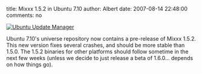 title: Mixxx 1.5.2 in Ubuntu 7.10
author: Albert
date: 2007-08-14 22:48:00
comments: no

[![Ubuntu Update Manager]({static}/images/news/Screenshot-Update-Manager.png)]({static}/images/news/Screenshot-Update-Manager.png)

Ubuntu 7.10's universe repository now contains a pre-release of Mixxx 1.5.2.
This new version fixes several crashes, and should be more stable than 1.5.0.
The 1.5.2 binaries for other platforms should follow sometime in the next few weeks (unless we decide to just release a beta of 1.6.0... depends on how things go).
